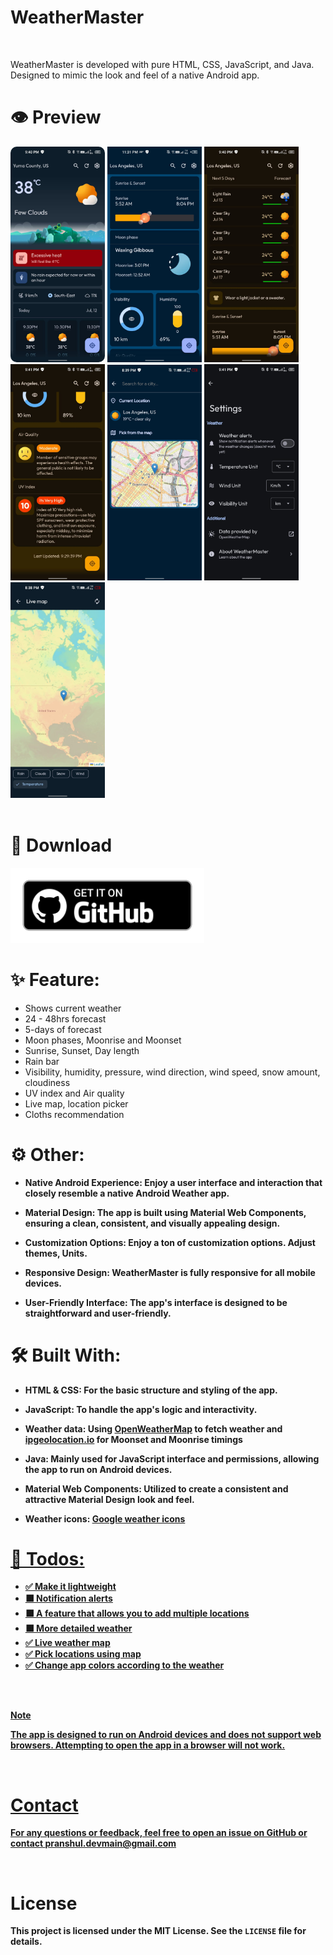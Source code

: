  # WeatherMaster 
 
<img src="https://github.com/PranshulGG/WeatherMaster/blob/master/app/src/main/assets/weather-icons/02d.svg?short_path=21e6bd2" alt="" width="150px">

WeatherMaster is developed with pure HTML, CSS, JavaScript, and Java. Designed to mimic the look and feel of a native Android app.


# 👁️ Preview

<div > 
<img alt="App image" src="screenshots/img_6.jpeg" width="30%" style="border-radius: 10px;">
<img alt="App image" src="screenshots/img_sunMoon.jpeg" width="30%">
<img alt="App image" src="screenshots/img_4.jpeg" width="30%">
<img alt="App image" src="screenshots/img_3.jpeg" width="30%">
<img alt="App image" src="screenshots/img_search.jpeg" width="30%">
<img alt="App image" src="screenshots/img_1.jpeg" width="30%">
<img alt="App image" src="screenshots/img_map.jpeg" width="30%">

  
</div>

<br>


# 📲 Download

<p align="left">
    <a href="https://github.com/PranshulGG/WeatherMaster/releases"><img alt="GitHub" src="https://github.com/PranshulGG/CalcMaster-A-Calculator-App/blob/master/previewed/badge_github.png" height="120"/></a>
</p>

# ✨ Feature:

 - Shows current weather
 - 24 - 48hrs forecast
 - 5-days of forecast
 - Moon phases, Moonrise and Moonset
 - Sunrise, Sunset, Day length
 - Rain bar
 - Visibility, humidity, pressure, wind direction, wind speed, snow amount, cloudiness
 - UV index and Air quality
 - Live map, location picker
 - Cloths recommendation

# ⚙️ Other:

 - <strong>Native Android Experience: </stronge>Enjoy a user interface and interaction that closely resemble a native Android Weather app.
   
 - <strong>Material Design: </stronge>The app is built using Material Web Components, ensuring a clean, consistent, and visually appealing design.

 - <strong>Customization Options: </stronge>Enjoy a ton of customization options. Adjust themes, Units.
   
 - <strong>Responsive Design: </stronge>WeatherMaster is fully responsive for all mobile devices.
   
 - <strong>User-Friendly Interface: </stronge>The app's interface is designed to be straightforward and user-friendly.


# 🛠️ Built With:

 - <strong>HTML & CSS: </stronge> For the basic structure and styling of the app.
   
 - <strong>JavaScript: </stronge>To handle the app's logic and interactivity.

 - <strong>Weather data: </stronge> Using <a href="https://openweathermap.org/">OpenWeatherMap</a> to fetch weather and <a href="https://ipgeolocation.io/">ipgeolocation.io</a> for Moonset and Moonrise timings

 - <strong>Java: </stronge>Mainly used for JavaScript interface and permissions, allowing the app to run on Android devices.
   
 - <strong>Material Web Components: </stronge>Utilized to create a consistent and attractive Material Design look and feel.

 - <strong>Weather icons</strong>: <a href="https://gitlab.com/bignutty/google-weather-icons">Google weather icons

 # 📝 Todos:
 
 - ✅ Make it lightweight
 - ⬛ Notification alerts
 - ⬛ A feature that allows you to add multiple locations
 - ⬛ More detailed weather
 - ✅ Live weather map
 - ✅ Pick locations using map
 - ✅ Change app colors according to the weather
   
<br>
<br>

> [!NOTE]
> The app is designed to run on Android devices and does not support web browsers. Attempting to open the app in a browser will not work.

<br>


# Contact
For any questions or feedback, feel free to open an issue on GitHub or contact pranshul.devmain@gmail.com

<br>

# License
This project is licensed under the MIT License. See the `LICENSE` file for details.





